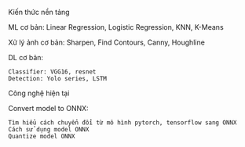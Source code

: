Kiến thức nền tảng

  ML cơ bản: Linear Regression, Logistic Regression, KNN, K-Means
  
  Xử lý ảnh cơ bản: Sharpen, Find Contours, Canny, Houghline
  
  DL cơ bản:
  
    Classifier: VGG16, resnet
    Detection: Yolo series, LSTM
    
Công nghệ hiện tại

  Convert model to ONNX:
	
    Tìm hiểu cách chuyển đổi từ mô hình pytorch, tensorflow sang ONNX
    Cách sử dụng model ONNX
    Quantize model ONNX
